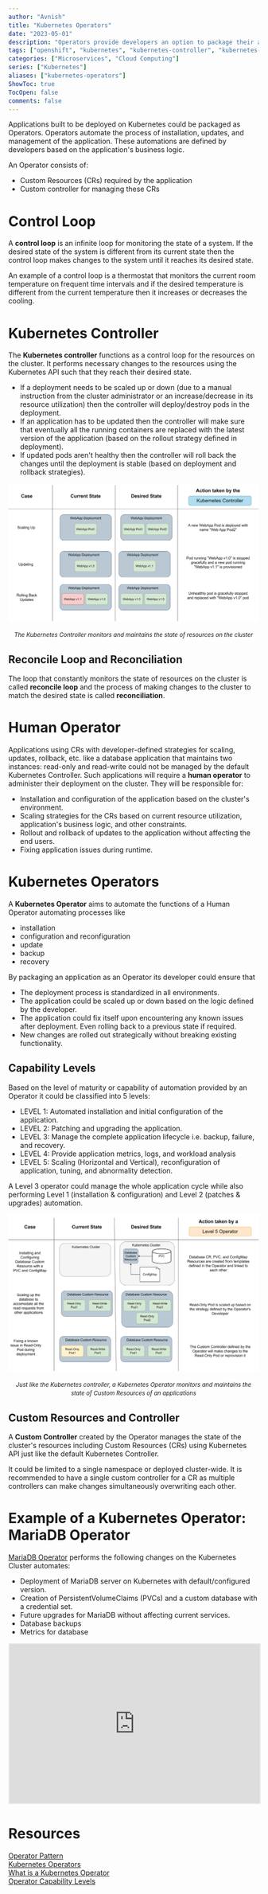 ```yaml
---
author: "Avnish"
title: "Kubernetes Operators"
date: "2023-05-01"
description: "Operators provide developers an option to package their applications with the necessary business logic required for their deployment and management"
tags: ["openshift", "kubernetes", "kubernetes-controller", "kubernetes-operators"]
categories: ["Microservices", "Cloud Computing"]
series: ["Kubernetes"]
aliases: ["kubernetes-operators"]
ShowToc: true
TocOpen: false
comments: false
---
```


Applications built to be deployed on Kubernetes could be packaged as Operators. Operators automate the process of installation, updates, and management of the application. These automations are defined by developers based on the application's business logic.

An Operator consists of:
* Custom Resources (CRs) required by the application
* Custom controller for managing these CRs

# Control Loop
A **control loop** is an infinite loop for monitoring the state of a system. If the desired state of the system is different from its current state then the control loop makes changes to the system until it reaches its desired state.

An example of a control loop is a thermostat that monitors the current room temperature on frequent time intervals and if the desired temperature is different from the current temperature then it increases or decreases the cooling.

# Kubernetes Controller
The **Kubernetes controller** functions as a control loop for the resources on the cluster. It performs necessary changes to the resources using the Kubernetes API such that they reach their desired state.

* If a deployment needs to be scaled up or down (due to a manual instruction from the cluster administrator or an increase/decrease in its resource utilization) then the controller will deploy/destroy pods in the deployment.
* If an application has to be updated then the controller will make sure that eventually all the running containers are replaced with the latest version of the application (based on the rollout strategy defined in deployment).
* If updated pods aren't healthy then the controller will roll back the changes until the deployment is stable (based on deployment and rollback strategies).

<p align="center"><img src="kubernetes-controller.png" alt="The Kubernetes Controller monitors and maintains the state of resources on the cluster"></p>
<p align="center"><small><i>The Kubernetes Controller monitors and maintains the state of resources on the cluster</i></small></p>

## Reconcile Loop and Reconciliation
The loop that constantly monitors the state of resources on the cluster is called **reconcile loop** and the process of making changes to the cluster to match the desired state is called **reconciliation**.

# Human Operator
Applications using CRs with developer-defined strategies for scaling, updates, rollback, etc. like a database application that maintains two instances: read-only and read-write could not be managed by the default Kubernetes Controller. Such applications will require a **human operator** to administer their deployment on the cluster. They will be responsible for:
* Installation and configuration of the application based on the cluster's environment.
* Scaling strategies for the CRs based on current resource utilization, application's business logic, and other constraints.
* Rollout and rollback of updates to the application without affecting the end users.
* Fixing application issues during runtime.

# Kubernetes Operators
A **Kubernetes Operator** aims to automate the functions of a Human Operator automating processes like
* installation
* configuration and reconfiguration
* update
* backup
* recovery

By packaging an application as an Operator its developer could ensure that
* The deployment process is standardized in all environments.
* The application could be scaled up or down based on the logic defined by the developer.
* The application could fix itself upon encountering any known issues after deployment. Even rolling back to a previous state if required.
* New changes are rolled out strategically without breaking existing functionality.

## Capability Levels

Based on the level of maturity or capability of automation provided by an Operator it could be classified into 5 levels:

* LEVEL 1: Automated installation and initial configuration of the application.
* LEVEL 2: Patching and upgrading the application.
* LEVEL 3: Manage the complete application lifecycle i.e. backup, failure, and recovery.
* LEVEL 4: Provide application metrics, logs, and workload analysis
* LEVEL 5: Scaling (Horizontal and Vertical), reconfiguration of application, tuning, and abnormality detection.

A Level 3 operator could manage the whole application cycle while also performing Level 1 (installation & configuration) and Level 2 (patches & upgrades) automation.

<p align="center"><img src="kubernetes-operator.png" alt="Just like the Kubernetes controller, a Kubernetes Operator monitors and maintains the state of Custom Resources of an applications"></p>
<p align="center"><small><i>Just like the Kubernetes controller, a Kubernetes Operator monitors and maintains the state of Custom Resources of an applications</i></small></p>


## Custom Resources and Controller
A **Custom Controller** created by the Operator manages the state of the cluster's resources including Custom Resources (CRs) using Kubernetes API just like the default Kubernetes Controller.

It could be limited to a single namespace or deployed cluster-wide. It is recommended to have a single custom controller for a CR as multiple controllers can make changes simultaneously overwriting each other.

# Example of a Kubernetes Operator: MariaDB Operator
<a href="https://operatorhub.io/operator/mariadb-operator-app" target="_blank">MariaDB Operator</a> performs the following changes on the Kubernetes Cluster automates:
* Deployment of MariaDB server on Kubernetes with default/configured version.
* Creation of PersistentVolumeClaims (PVCs) and a custom database with a credential set.
* Future upgrades for MariaDB without affecting current services.
* Database backups
* Metrics for database


<iframe src="https://bovem.substack.com/embed" width="100%" height="320" style="border:2px solid #EEE; background:white;" frameborder="0" scrolling="no"></iframe>

# Resources
<a href="https://kubernetes.io/docs/concepts/extend-kubernetes/operator/" target="_blank">Operator Pattern</a>  
<a href="https://www.cncf.io/blog/2022/06/15/kubernetes-operators-what-are-they-some-examples/" target="_blank">Kubernetes Operators</a>  
<a href="https://www.redhat.com/en/topics/containers/what-is-a-kubernetes-operator" target="_blank">What is a Kubernetes Operator</a>  
<a href="https://sdk.operatorframework.io/docs/overview/operator-capabilities/" target="_blank">Operator Capability Levels</a>  